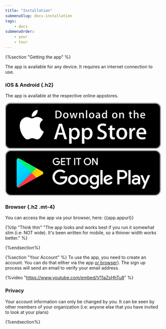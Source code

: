 ```yaml
---
title: "Installation"
submenuSlug: docs-installation
tags: 
    - docs
submenuOrder:
    - your
    - tour
---
```


{%section "Getting the app" %}

The app is available for any device. It requires an internet connection to use. 

### iOS & Android {.h2} 

The app is available at the respective online appstores.

<div class="row">
<a class="col" href="https://apps.apple.com/us/app/cunningplan/id1409306981"><img class="img-fluid" src="/assets/images/appstore.png"/></a>
<a class="col" href="https://play.google.com/store/apps/details?id=com.shinywhitebox.scheduler"><img class="img-fluid" src="/assets/images/google_play.png"/></a>
</div>

### Browser {.h2 .mt-4}

You can access the app via your browser, here: {{app.appurl}}

{%tip "Think thin" "The app looks and works best if you run it somewhat slim (i.e: NOT wide). It's been written for mobile, so a thinner width works better." %}

{%endsection%}

{%section "Your Account" %}
To use the app, you need to create an account.  You can do that either via the app [or browser]({{app.appur})). The sign up process will send an email to verify your email address.

{%video "https://www.youtube.com/embed/V11aZsHhTu8" %}

### Privacy 
Your account information can only be changed by you. It can be seen by other members of your organization (i.e: anyone else that you have invited to look at your plans)

{%endsection%}
